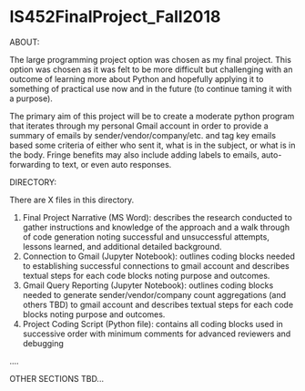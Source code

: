# IS452FinalProject_Fall2018

ABOUT:

The large programming project option was chosen as my final project. This option was chosen as it was felt to be more difficult but challenging with an outcome of learning more about Python and hopefully applying it to something of practical use now and in the future (to continue taming it with a purpose). 

The primary aim of this project will be to create a moderate python program that iterates through my personal Gmail account in order to provide a summary of emails by sender/vendor/company/etc. and tag key emails based some criteria of either who sent it, what is in the subject, or what is in the body. Fringe benefits may also include adding labels to emails, auto-forwarding to text, or even auto responses. 

DIRECTORY:

There are X files in this directory. 

  1. Final Project Narrative (MS Word): describes the  research conducted to gather instructions and knowledge of the approach and a walk through of code generation noting successful and unsuccessful attempts, lessons learned, and additional detailed background.
  2. Connection to Gmail (Jupyter Notebook): outlines coding blocks needed to establishing successful connections to gmail account and describes textual steps for each code blocks noting purpose and outcomes.
  3. Gmail Query Reporting (Jupyter Notebook): outlines coding blocks needed to generate sender/vendor/company count aggregations (and others TBD) to gmail account and describes textual steps for each code blocks noting purpose and outcomes.
  4. Project Coding Script (Python file): contains all coding blocks used in successive order with minimum comments for advanced reviewers and debugging

....

OTHER SECTIONS TBD...
